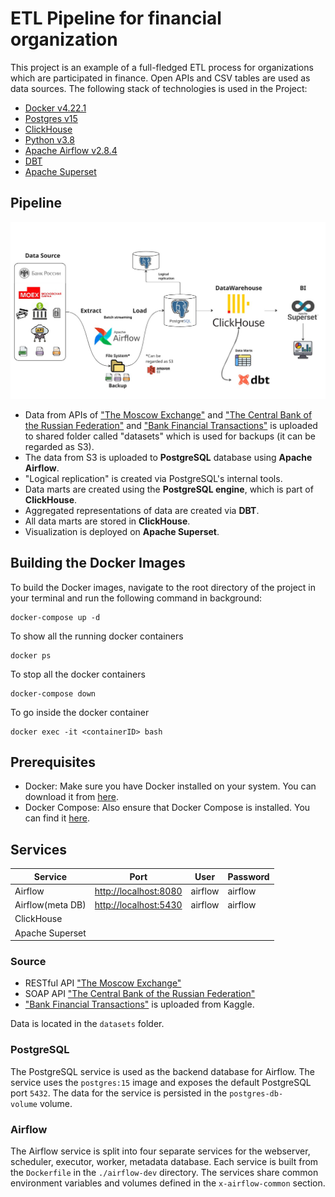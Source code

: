 # **ETL Pipeline for financial organization** 

This project is an example of a full-fledged ETL process for organizations which are participated in finance. Open APIs and CSV tables are used as data sources.
The following stack of technologies is used in the Project:
* [Docker v4.22.1](https://www.docker.com/)
* [Postgres v15](https://www.postgresql.org/)
* [ClickHouse](https://clickhouse.com/)
* [Python v3.8](https://www.python.org/)
* [Apache Airflow v2.8.4](https://airflow.apache.org/)
* [DBT](https://www.getdbt.com/)
* [Apache Superset](https://superset.apache.org/)

## Pipeline
![Project](ETL_pipeline.jpg)

- Data from APIs of ["The Moscow Exchange"](https://www.moex.com/a2193) and ["The Central Bank of the Russian Federation"](https://www.cbr.ru/development/SXML/) and ["Bank Financial Transactions"](https://www.kaggle.com/datasets/computingvictor/transactions-fraud-datasets) is uploaded to shared folder called "datasets" which is used for backups (it can be regarded as S3).
- The data from S3 is uploaded to **PostgreSQL** database using **Apache Airflow**.
- "Logical replication" is created via PostgreSQL's internal tools.
- Data marts are created using the **PostgreSQL engine**, which is part of **ClickHouse**.
- Aggregated representations of data are created via **DBT**.
- All data marts are stored in **ClickHouse**. 
- Visualization is deployed on **Apache Superset**.

## Building the Docker Images

To build the Docker images, navigate to the root directory of the project in your terminal and run the following command in background:

```shell
docker-compose up -d
```

To show all the running docker containers

```shell
docker ps
```

To stop all the docker containers

```shell
docker-compose down
```

To go inside the docker container

```shell
docker exec -it <containerID> bash
```

## Prerequisites
- Docker: Make sure you have Docker installed on your system. You can download it from [here](https://www.docker.com/products/docker-desktop).
- Docker Compose: Also ensure that Docker Compose is installed. You can find it [here](https://docs.docker.com/compose/install/).

## Services
| Service         | Port                                            | User    | Password |
| --------------- | ----------------------------------------------- | ------- | -------- |
| Airflow         | [http://localhost:8080](http://localhost:8080/) | airflow | airflow  |
| Airflow(meta DB)| [http://localhost:5430](http://localhost:5430/) | airflow | airflow  |
| ClickHouse      |                                                 |         |          |    |
| Apache Superset |                                                 |         |          |

### Source
- RESTful API ["The Moscow Exchange"](https://www.moex.com/a2193) 
- SOAP API ["The Central Bank of the Russian Federation"](https://www.cbr.ru/development/SXML/)
- ["Bank Financial Transactions"](https://www.kaggle.com/datasets/computingvictor/transactions-fraud-datasets) is uploaded from Kaggle. 

Data is located in the `datasets` folder.

### PostgreSQL
The PostgreSQL service is used as the backend database for Airflow. The service uses the `postgres:15` image and exposes the default PostgreSQL port `5432`. The data for the service is persisted in the `postgres-db-volume` volume.

### Airflow

The Airflow service is split into four separate services for the webserver, scheduler, executor, worker, metadata database. Each service is built from the `Dockerfile` in the `./airflow-dev` directory. The services share common environment variables and volumes defined in the `x-airflow-common` section.